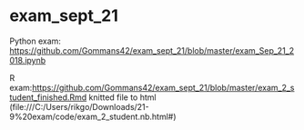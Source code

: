 # exam_sept_21

Python exam: https://github.com/Gommans42/exam_sept_21/blob/master/exam_Sep_21_2018.ipynb

R exam:https://github.com/Gommans42/exam_sept_21/blob/master/exam_2_student_finished.Rmd
knitted file to html (file:///C:/Users/rikgo/Downloads/21-9%20exam/code/exam_2_student.nb.html#)
